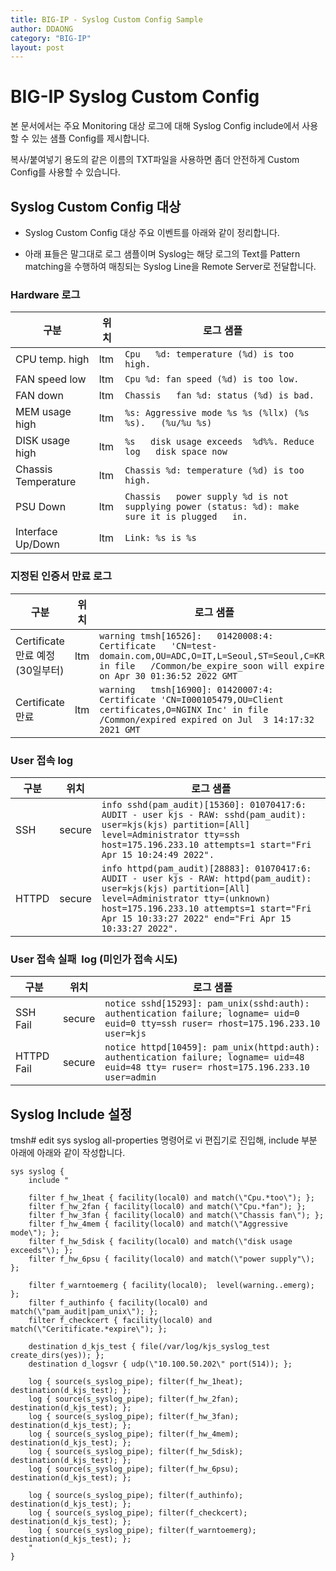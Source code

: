 ```yaml
---
title: BIG-IP - Syslog Custom Config Sample
author: DDAONG
category: "BIG-IP"
layout: post
---
```


# BIG-IP Syslog Custom Config

본 문서에서는 주요 Monitoring 대상 로그에 대해 Syslog Config include에서 사용할 수 있는 샘플 Config를 제시합니다. 

복사/붙여넣기 용도의 같은 이름의 TXT파일을 사용하면 좀더 안전하게 Custom Config를 사용할 수 있습니다.



## Syslog Custom Config 대상
- Syslog Custom Config 대상 주요 이벤트를 아래와 같이 정리합니다.

- 아래 표들은 말그대로 로그 샘플이며 Syslog는 해당 로그의 Text를 Pattern matching을 수행하여 매칭되는 Syslog Line을 Remote Server로 전달합니다.


### Hardware 로그
|     구분               |  위치 |     로그 샘플                                                                                       |
|------------------------|-------|-----------------------------------------------------------|
| CPU temp. high         |  ltm    |  `Cpu   %d: temperature (%d) is too high.`                          |
| FAN speed low      |  ltm    |  `Cpu %d: fan speed (%d) is too low.`                              |
| FAN down       |  ltm    |  `Chassis   fan %d: status (%d) is bad.`                               |
| MEM usage high     |  ltm    |  `%s: Aggressive mode %s %s (%llx) (%s %s).   (%u/%u %s)`                      |
| DISK usage high    |  ltm    |  `%s   disk usage exceeds  %d%%. Reduce log   disk space now`                  |
| Chassis Temperature|  ltm    |  `Chassis %d: temperature (%d) is too high.`                           |
| PSU Down       |  ltm    |  `Chassis   power supply %d is not supplying power (status: %d): make sure it is plugged   in.`|
| Interface Up/Down  |  ltm    |  `Link: %s is %s`                                          |

### 지정된 인증서 만료 로그
|     구분                   |     위치    |     로그 샘플                                                                                       |
|----------------------------|-------------|-------------------------------------------------------------------------|
|     Certificate 만료 예정 (30일부터)    |     ltm    |     `warning tmsh[16526]:   01420008:4: Certificate   'CN=test-domain.com,OU=ADC,O=IT,L=Seoul,ST=Seoul,C=KR' in file   /Common/be_expire_soon will expire on Apr 30 01:36:52 2022 GMT`    |
|     Certificate 만료                    |     ltm    |     `warning   tmsh[16900]: 01420007:4: Certificate 'CN=I000105479,OU=Client   certificates,O=NGINX Inc' in file /Common/expired expired on Jul  3 14:17:32 2021 GMT`                     |

### User 접속 log
|     구분                   |     위치    |     로그 샘플                                                                                       |
|----------------------------|-------------|-------------------------------------------------------------------------|
| SSH | secure | `info sshd(pam_audit)[15360]: 01070417:6: AUDIT - user kjs - RAW: sshd(pam_audit): user=kjs(kjs) partition=[All] level=Administrator tty=ssh host=175.196.233.10 attempts=1 start="Fri Apr 15 10:24:49 2022".`|
| HTTPD | secure | `info httpd(pam_audit)[28883]: 01070417:6: AUDIT - user kjs - RAW: httpd(pam_audit): user=kjs(kjs) partition=[All] level=Administrator tty=(unknown) host=175.196.233.10 attempts=1 start="Fri Apr 15 10:33:27 2022" end="Fri Apr 15 10:33:27 2022".`|


### User 접속 실패  log  (미인가 접속 시도)
|     구분                   |     위치    |     로그 샘플                                                                                       |
|----------------------------|-------------|-------------------------------------------------------------------------|
| SSH Fail | secure | `notice sshd[15293]: pam_unix(sshd:auth): authentication failure; logname= uid=0 euid=0 tty=ssh ruser= rhost=175.196.233.10  user=kjs` |
| HTTPD Fail | secure | `notice httpd[10459]: pam_unix(httpd:auth): authentication failure; logname= uid=48 euid=48 tty= ruser= rhost=175.196.233.10  user=admin` |


## Syslog Include 설정
tmsh# edit sys syslog all-properties 명령어로 vi 편집기로 진입해, include 부분 아래에 아래와 같이 작성합니다.
```tmsh
sys syslog {
    include "

    filter f_hw_1heat { facility(local0) and match(\"Cpu.*too\"); };
    filter f_hw_2fan { facility(local0) and match(\"Cpu.*fan"); };
    filter f_hw_3fan { facility(local0) and match(\"Chassis fan\"); };
    filter f_hw_4mem { facility(local0) and match(\"Aggressive mode\"); };
    filter f_hw_5disk { facility(local0) and match(\"disk usage exceeds"\); };
    filter f_hw_6psu { facility(local0) and match(\"power supply"\); };

    filter f_warntoemerg { facility(local0);  level(warning..emerg); };
    filter f_authinfo { facility(local0) and match(\"pam_audit|pam_unix\"); };
    filter f_checkcert { facility(local0) and match(\"Ceritificate.*expire\"); };

    destination d_kjs_test { file(/var/log/kjs_syslog_test create_dirs(yes)); };
    destination d_logsvr { udp(\"10.100.50.202\" port(514)); };

    log { source(s_syslog_pipe); filter(f_hw_1heat); destination(d_kjs_test); };
    log { source(s_syslog_pipe); filter(f_hw_2fan); destination(d_kjs_test); };
    log { source(s_syslog_pipe); filter(f_hw_3fan); destination(d_kjs_test); };
    log { source(s_syslog_pipe); filter(f_hw_4mem); destination(d_kjs_test); };
    log { source(s_syslog_pipe); filter(f_hw_5disk); destination(d_kjs_test); };
    log { source(s_syslog_pipe); filter(f_hw_6psu); destination(d_kjs_test); };
		
    log { source(s_syslog_pipe); filter(f_authinfo); destination(d_kjs_test); };
    log { source(s_syslog_pipe); filter(f_checkcert); destination(d_kjs_test); };
    log { source(s_syslog_pipe); filter(f_warntoemerg); destination(d_kjs_test); };
    "
}

```
